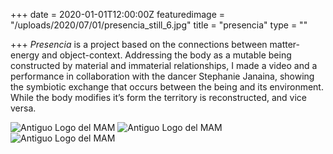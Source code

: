 +++
date = 2020-01-01T12:00:00Z
featuredimage = "/uploads/2020/07/01/presencia_still_6.jpg"
title = "presencia"
type = ""

+++
_Presencia_ is a project based on the connections between matter-energy and object-context. Addressing the body as a mutable being constructed by material and immaterial relationships, I made a video and a performance in collaboration with the dancer Stephanie Janaina, showing the symbiotic exchange that occurs between the being and its environment. While the body modifies it’s form the territory is reconstructed, and vice versa.

<img class="full" src="/uploads/2018/10/17/presencia1.jpg" alt="Antiguo Logo del MAM">

<img class="full" src="/uploads/2018/10/17/presencia2.jpg" alt="Antiguo Logo del MAM">

<img class="full" src="/uploads/2018/10/17/presencia3.jpg" alt="Antiguo Logo del MAM">